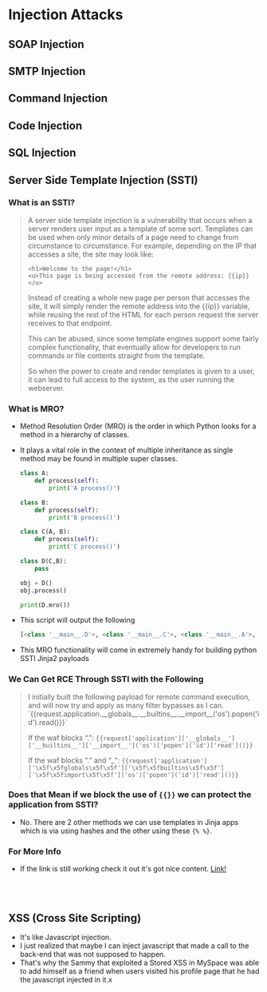 # Injection Attacks  

## SOAP Injection  

## SMTP Injection  

## Command Injection  

## Code Injection  

## SQL Injection


## Server Side Template Injection (SSTI)   

### What is an SSTI?   
<blockquote>
A server side template injection is a vulnerability that occurs when a server renders user input as a template of some sort. Templates can be used when only minor details of a page need to change from circumstance to circumstance. For example, depending on the IP that accesses a site, the site may look like:

    <h1>Welcome to the page!</h1>
    <u>This page is being accessed from the remote address: {{ip}}</u>
    
Instead of creating a whole new page per person that accesses the site, it will simply render the remote address into the {{ip}} variable, while reusing the rest of the HTML for each person request the server receives to that endpoint.

This can be abused, since some template engines support some fairly complex functionality, that eventually allow for developers to run commands or file contents straight from the template.

So when the power to create and render templates is given to a user, it can lead to full access to the system, as the user running the webserver.
</blockquote>   

### What is MRO?  
* Method Resolution Order (MRO) is the order in which Python looks for a method in a hierarchy of classes.
* It plays a vital role in the context of multiple inheritance as single method may be found in multiple super classes.  
  ```python
  class A:
      def process(self):
          print('A process()')

  class B:
      def process(self):
          print('B process()')

  class C(A, B):
      def process(self):
          print('C process()')

  class D(C,B):
      pass

  obj = D()
  obj.process()

  print(D.mro())
  ```    

* This script will output the following 
  ```python
  [<class '__main__.D'>, <class '__main__.C'>, <class '__main__.A'>, <class '__main__.B'>, <class 'object'>]
  ```  

* This MRO functionality will come in extremely handy for building python SSTI Jinja2 payloads   

### We Can Get RCE Through SSTI with the Following   

<blockquote>
I initially built the following payload for remote command execution, and will now try and apply as many filter bypasses as I can. `{{request.application.__globals__.__builtins__.__import__('os').popen('id').read()}}`

If the waf blocks “.": `{{request['application']['__globals__']['__builtins__']['__import__']('os')['popen']('id')['read']()}}`

If the waf blocks “.” and “_": `{{request['application']['\x5f\x5fglobals\x5f\x5f']['\x5f\x5fbuiltins\x5f\x5f']['\x5f\x5fimport\x5f\x5f']('os')['popen']('id')['read']()}}`
</blockquote>   

### Does that Mean if we block the use of `{{}}` we can protect the application from SSTI?   

* No. There are 2 other methods we can use templates in Jinja apps which is via using hashes and the other using these `{% %}`.   


### For More Info  
* If the link is still working check it out it's got nice content. <a href="https://www.onsecurity.io/blog/server-side-template-injection-with-jinja2/">Link!</a>  

<br/> <br/>

## XSS (Cross Site Scripting)   
* It's like Javascript injection.
* I just realized that maybe I can inject javascript that made a call to the back-end that was not supposed to happen.
* That's why the Sammy that exploited a Stored XSS in MySpace was able to add himself as a friend when users visited his profile page that he had the javascript injected in it.x